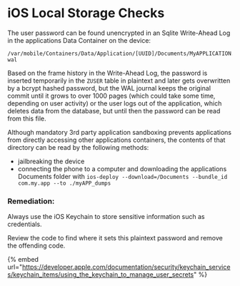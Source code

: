 # iOS Local Storage Checks

The user password can be found unencrypted in an Sqlite Write-Ahead Log in the applications Data Container on the device:

```normal
/var/mobile/Containers/Data/Application/[UUID]/Documents/MyAPPLICATION.sqlite-wal
```

Based on the frame history in the Write-Ahead Log, the password is inserted temporarily in the `ZUSER` table in plaintext and later gets overwritten by a bcrypt hashed password, but the WAL journal keeps the original commit until it grows to over 1000 pages (which could take some time, depending on user activity) or the user logs out of the application, which deletes data from the database, but until then the password can be read from this file.

Although mandatory 3rd party application sandboxing prevents applications from directly accessing other applications containers, the contents of that directory can be read by the following methods:

* jailbreaking the device
* connecting the phone to a computer and downloading the applications Documents folder with `ios-deploy --download=/Documents --bundle_id com.my.app --to ./myAPP_dumps`

### Remediation:

Always use the iOS Keychain to store sensitive information such as credentials.

Review the code to find where it sets this plaintext password and remove the offending code.

{% embed url="https://developer.apple.com/documentation/security/keychain_services/keychain_items/using_the_keychain_to_manage_user_secrets" %}
